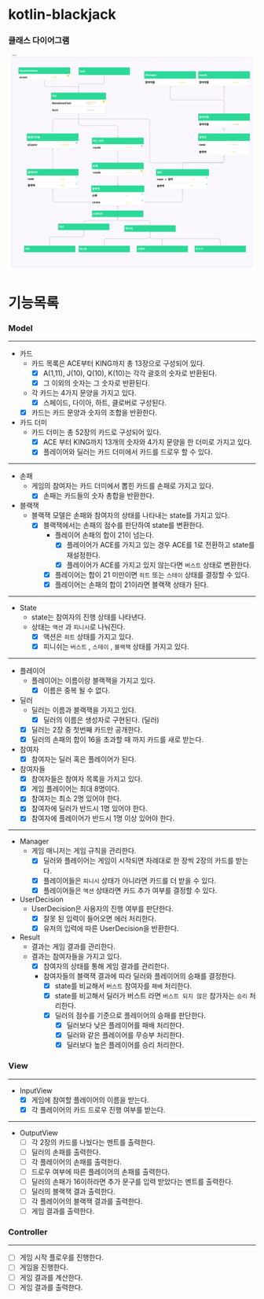 # kotlin-blackjack

### 클래스 다이어그램
![Section 2.png](image%2FSection%202.png)

# 기능목록

### Model

---
- 카드
  - 카드 목록은 ACE부터 KING까지 총 13장으로 구성되어 있다.
    - [x] A(1,11), J(10), Q(10), K(10)는 각각 괄호의 숫자로 반환된다.
    - [x] 그 이외의 숫자는 그 숫자로 반환된다.
  - 각 카드는 4가지 문양을 가지고 있다.
    - [x] 스페이드, 다이아, 하트, 클로버로 구성된다. 
  - [x] 카드는 카드 문양과 숫자의 조합을 반환한다.
- 카드 더미
  - 카드 더미는 총 52장의 카드로 구성되어 있다.
    - [x] ACE 부터 KING까지 13개의 숫자와 4가지 문양을 한 더미로 가지고 있다.
    - [x] 플레이어와 딜러는 카드 더미에서 카드를 드로우 할 수 있다.
---
- 손패
  - 게임의 참여자는 카드 더미에서 뽑힌 카드를 손패로 가지고 있다.
    - [x] 손패는 카드들의 숫자 총합을 반환한다.
- 블랙잭
  - 블랙잭 모델은 손패와 참여자의 상태를 나타내는 state를 가지고 있다.
    - [x] 블랙잭에서는 손패의 점수를 판단하여 state를 변환한다.
      - 플레이어 손패의 합이 21이 넘는다.
        - [x] 플레이어가 ACE를 가지고 있는 경우 ACE를 1로 전환하고 state를 재설정한다.
        - [x] 플레이어가 ACE를 가지고 있지 않는다면 `버스트` 상태로 변환한다.
      - [x] 플레이어는 합이 21 미만이면 `히트` 또는 `스테이` 상태를 결정할 수 있다.
      - [x] 플레이어는 손패의 합이 21이라면 블랙잭 상태가 된다.
---
- State
  - state는 참여자의 진행 상태를 나타낸다.
  - 상태는 `액션` 과 `피니시`로 나눠진다.
    - [x] 액션은 `히트` 상태를 가지고 있다.
    - [x] 피니쉬는 `버스트` , `스테이` , `블랙잭` 상태를 가지고 있다.
---
- 플레이어
  - 플레이어는 이름이랑 블랙잭을 가지고 있다.
    - [x] 이름은 중복 될 수 없다.
- 딜러
  - 딜러는 이름과 블랙잭을 가지고 있다.
    - [x] 딜러의 이름은 생성자로 구현된다. (딜러)
  - [x] 딜러는 2장 중 첫번째 카드만 공개한다.
  - [x] 딜러의 손패의 합이 16을 초과할 때 까지 카드를 새로 받는다.
- 참여자
  - [x] 참여자는 딜러 혹은 플레이어가 된다.
- 참여자들
  - [x] 참여자들은 참여자 목록을 가지고 있다.
  - [x] 게임 플레이어는 최대 8명이다.
  - [x] 참여자는 최소 2명 있어야 한다.
  - [x] 참여자에 딜러가 반드시 1명 있어야 한다.
  - [x] 참여자에 플레이어가 반드시 1명 이상 있어야 한다.
---
- Manager
  - 게임 매니저는 게임 규칙을 관리한다.
    - [x] 딜러와 플레이어는 게임이 시작되면 차례대로 한 장씩 2장의 카드를 받는다.
    - [x] 플레이어들은 `피니시` 상태가 아니라면 카드를 더 받을 수 있다.
    - [x] 플레이어들은 `액션` 상태라면 카드 추가 여부를 결정할 수 있다.
- UserDecision
  - UserDecision은 사용자의 진행 여부를 판단한다.
    - [x] 잘못 된 입력이 들어오면 에러 처리한다.
    - [x] 유저의 입력에 따른 UserDecision을 반환한다. 
- Result
  - 결과는 게임 결과를 관리한다.
  - 결과는 참여자들을 가지고 있다.
    - [x] 참여자의 상태를 통해 게임 결과를 관리한다.
    - 참여자들의 블랙잭 결과에 따라 딜러와 플레이어의 승패를 결정한다.
      - [x] state를 비교해서 `버스트` 참여자를 `패배` 처리한다.
      - [x] state를 비고해서 딜러가 버스트 라면 `버스트 되지 않은` 참가자는 `승리` 처리한다. 
      - [x] 딜러의 점수를 기준으로 플레이어의 승패를 판단한다.
        - [x] 딜러보다 낮은 플레이어를 패배 처리한다.
        - [x] 딜러와 같은 플레이어를 무승부 처리한다.
        - [x] 딜러보다 높은 플레이어를 승리 처리한다.

### View

---
- InputView
  - [x] 게임에 참여할 플레이어의 이름을 받는다.
  - [x] 각 플레이어의 카드 드로우 진행 여부를 받는다.
---
- OutputView
  - [ ] 각 2장의 카드를 나눴다는 멘트를 출력한다.
  - [ ] 딜러의 손패를 출력한다.
  - [ ] 각 플레이어의 손패를 출력한다.
  - [ ] 드로우 여부에 따른 플레이어의 손패를 출력한다.
  - [ ] 딜러의 손패가 16이하라면 추가 문구를 입력 받았다는 멘트를 출력한다.
  - [ ] 딜러의 블랙잭 결과 출력한다.
  - [ ] 각 플레이어의 블랙잭 결과를 출력한다.
  - [ ] 게임 결과를 출력한다.

### Controller

---
- [ ] 게임 시작 플로우를 진행한다.
- [ ] 게임을 진행한다.
- [ ] 게임 결과를 계산한다.
- [ ] 게임 결과를 출력한다.
